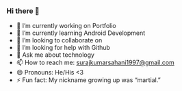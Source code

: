 ### Hi there 👋

<!--
**surajsahani/surajsahani** is a ✨ _special_ ✨ repository because its `README.md` (this file) appears on your GitHub profile.

Here are some ideas to get you started:
-->

- 🔭 I’m currently working on Portfolio
- 🌱 I’m currently learning Android Development
- 👯 I’m looking to collaborate on 
- 🤔 I’m looking for help with Github
- 💬 Ask me about technology
- 📫 How to reach me: surajkumarsahani1997@gmail.com
- 😄 Pronouns: He/His <3
- ⚡ Fun fact: My nickname growing up was “martial.”

